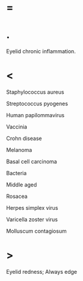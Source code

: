 # =

# .

Eyelid chronic inflammation.

# <

Staphylococcus aureus

Streptococcus pyogenes

Human papilommavirus

Vaccinia

Crohn disease

Melanoma

Basal cell carcinoma

Bacteria

Middle aged

Rosacea

Herpes simplex virus

Varicella zoster virus

Molluscum contagiosum

# >

Eyelid redness; Always edge
